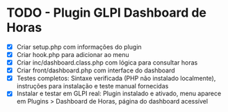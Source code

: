 # TODO - Plugin GLPI Dashboard de Horas

- [x] Criar setup.php com informações do plugin
- [x] Criar hook.php para adicionar ao menu
- [x] Criar inc/dashboard.class.php com lógica para consultar horas
- [x] Criar front/dashboard.php com interface do dashboard
- [x] Testes completos: Sintaxe verificada (PHP não instalado localmente), instruções para instalação e teste manual fornecidas
- [x] Instalar e testar em GLPI real: Plugin instalado e ativado, menu aparece em Plugins > Dashboard de Horas, página do dashboard acessível
